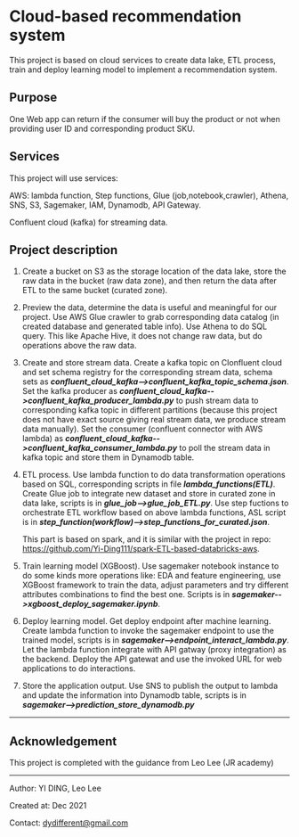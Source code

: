 # Cloud-based recommendation system

This project is based on cloud services to create data lake, ETL process, train and deploy learning model to implement a recommendation system.

## Purpose

One Web app can return if the consumer will buy the product or not when providing user ID and corresponding product SKU.

## Services

This project will use services:

AWS: lambda function, Step functions, Glue (job,notebook,crawler), Athena, SNS, S3, Sagemaker, IAM, Dynamodb, API Gateway.

Confluent cloud (kafka) for streaming data.


## Project description

1. Create a bucket on S3 as the storage location of the data lake, store the raw data in the bucket (raw data zone), and then return the data after ETL to the same bucket (curated zone).

2. Preview the data, determine the data is useful and meaningful for our project. Use AWS Glue crawler to grab corresponding data catalog (in created database and generated table info). Use Athena to do SQL query. This like Apache Hive, it does not change raw data, but do operations above the raw data.

3. Create and store stream data. Create a kafka topic on Clonfluent cloud and set schema registry for the corresponding stream data, schema sets as ___*confluent_cloud_kafka-->confluent_kafka_topic_schema.json*___. Set the kafka producer as ___*confluent_cloud_kafka-->confluent_kafka_producer_lambda.py*___ to push stream data to corresponding kafka topic in different partitions (because this project does not have exact source giving real stream data, we produce stream data manually). Set the consumer (confluent connector with AWS lambda) as ___*confluent_cloud_kafka-->confluent_kafka_consumer_lambda.py*___ to poll the stream data in kafka topic and store them in Dynamodb table.

4. ETL process. Use lambda function to do data transformation operations based on SQL, corresponding scripts in file ___*lambda_functions(ETL)*___. Create Glue job to integrate new dataset and store in curated zone in data lake, scripts is in ___*glue_job-->glue_job_ETL.py*___. Use step fuctions to orchestrate ETL workflow based on above lambda functions, ASL script is in ___*step_function(workflow)-->step_functions_for_curated.json*___.

    This part is based on spark, and it is similar with the project in repo: https://github.com/Yi-Ding111/spark-ETL-based-databricks-aws. 

5. Train learning model (XGBoost). Use sagemaker notebook instance to do some kinds more operations like: EDA and feature engineering, use XGBoost framework to train the data, adjust parameters and try different attributes combinations to find the best one. Scripts is in ___*sagemaker-->xgboost_deploy_sagemaker.ipynb*___.

6. Deploy learning model. Get deploy endpoint after machine learning. Create lambda function to invoke the sagemaker endpoint to use the trained model, scripts is in ___*sagemaker-->endpoint_interact_lambda.py*___. Let the lambda function integrate with API gatway (proxy integration) as the backend. Deploy the API gatewat and use the invoked URL for web applications to do interactions.

7. Store the application output. Use SNS to publish the output to lambda and update the information into Dynamodb table, scripts is in ___*sagemaker-->prediction_store_dynamodb.py*___

___

## Acknowledgement

This project is completed with the guidance from Leo Lee (JR academy)

___

Author: YI DING, Leo Lee

Created at: Dec 2021

Contact: dydifferent@gmail.com

